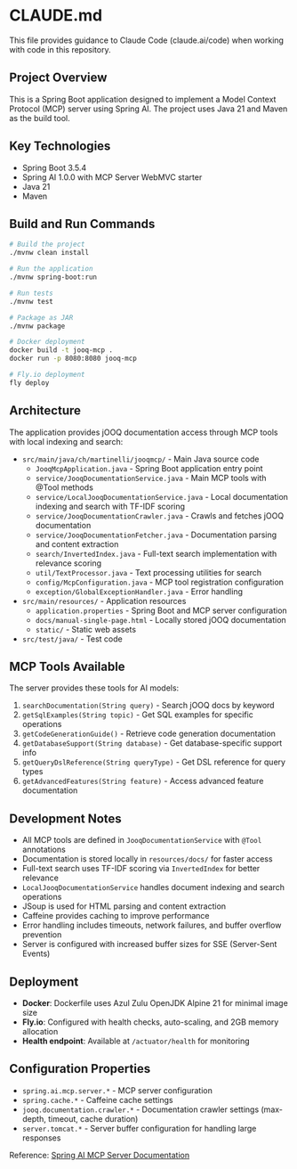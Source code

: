 # CLAUDE.md

This file provides guidance to Claude Code (claude.ai/code) when working with code in this repository.

## Project Overview

This is a Spring Boot application designed to implement a Model Context Protocol (MCP) server using Spring AI. The project uses Java 21 and Maven as the build tool.

## Key Technologies

- Spring Boot 3.5.4
- Spring AI 1.0.0 with MCP Server WebMVC starter
- Java 21
- Maven

## Build and Run Commands

```bash
# Build the project
./mvnw clean install

# Run the application
./mvnw spring-boot:run

# Run tests
./mvnw test

# Package as JAR
./mvnw package

# Docker deployment
docker build -t jooq-mcp .
docker run -p 8080:8080 jooq-mcp

# Fly.io deployment
fly deploy
```

## Architecture

The application provides jOOQ documentation access through MCP tools with local indexing and search:

- `src/main/java/ch/martinelli/jooqmcp/` - Main Java source code
  - `JooqMcpApplication.java` - Spring Boot application entry point
  - `service/JooqDocumentationService.java` - Main MCP tools with @Tool methods
  - `service/LocalJooqDocumentationService.java` - Local documentation indexing and search with TF-IDF scoring
  - `service/JooqDocumentationCrawler.java` - Crawls and fetches jOOQ documentation
  - `service/JooqDocumentationFetcher.java` - Documentation parsing and content extraction
  - `search/InvertedIndex.java` - Full-text search implementation with relevance scoring
  - `util/TextProcessor.java` - Text processing utilities for search
  - `config/McpConfiguration.java` - MCP tool registration configuration
  - `exception/GlobalExceptionHandler.java` - Error handling
- `src/main/resources/` - Application resources
  - `application.properties` - Spring Boot and MCP server configuration
  - `docs/manual-single-page.html` - Locally stored jOOQ documentation
  - `static/` - Static web assets
- `src/test/java/` - Test code

## MCP Tools Available

The server provides these tools for AI models:

1. `searchDocumentation(String query)` - Search jOOQ docs by keyword
2. `getSqlExamples(String topic)` - Get SQL examples for specific operations
3. `getCodeGenerationGuide()` - Retrieve code generation documentation
4. `getDatabaseSupport(String database)` - Get database-specific support info
5. `getQueryDslReference(String queryType)` - Get DSL reference for query types
6. `getAdvancedFeatures(String feature)` - Access advanced feature documentation

## Development Notes

- All MCP tools are defined in `JooqDocumentationService` with `@Tool` annotations
- Documentation is stored locally in `resources/docs/` for faster access
- Full-text search uses TF-IDF scoring via `InvertedIndex` for better relevance
- `LocalJooqDocumentationService` handles document indexing and search operations
- JSoup is used for HTML parsing and content extraction
- Caffeine provides caching to improve performance
- Error handling includes timeouts, network failures, and buffer overflow prevention
- Server is configured with increased buffer sizes for SSE (Server-Sent Events)

## Deployment

- **Docker**: Dockerfile uses Azul Zulu OpenJDK Alpine 21 for minimal image size
- **Fly.io**: Configured with health checks, auto-scaling, and 2GB memory allocation
- **Health endpoint**: Available at `/actuator/health` for monitoring

## Configuration Properties

- `spring.ai.mcp.server.*` - MCP server configuration
- `spring.cache.*` - Caffeine cache settings
- `jooq.documentation.crawler.*` - Documentation crawler settings (max-depth, timeout, cache duration)
- `server.tomcat.*` - Server buffer configuration for handling large responses

Reference: [Spring AI MCP Server Documentation](https://docs.spring.io/spring-ai/reference/api/mcp/mcp-server-boot-starter-docs.html)